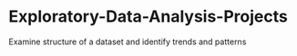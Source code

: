 # Exploratory-Data-Analysis-Projects
Examine structure of a dataset and identify trends and patterns
